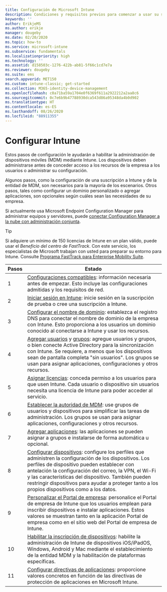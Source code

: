 ```yaml
---
title: Configuración de Microsoft Intune
description: Condiciones y requisitos previos para comenzar a usar su suscripción de Intune
keywords: ''
author: ErikjeMS
ms.author: erikje
manager: dougeby
ms.date: 02/20/2020
ms.topic: how-to
ms.service: microsoft-intune
ms.subservice: fundamentals
ms.localizationpriority: high
ms.technology: ''
ms.assetid: d158503c-1276-422b-ab81-5f66c1cd7e7a
ms.reviewer: dougeby
ms.suite: ems
search.appverid: MET150
ms.custom: intune-classic; get-started
ms.collection: M365-identity-device-management
ms.openlocfilehash: c0a71ba59a1704e0f6369f611a2922212a2aa8c6
ms.sourcegitcommit: 0c7e6b9b47788930dca543d86a95348da4b0d902
ms.translationtype: HT
ms.contentlocale: es-ES
ms.lasthandoff: 08/26/2020
ms.locfileid: "88911355"
---
```

# <a name="set-up-intune"></a>Configurar Intune

Estos pasos de configuración le ayudarán a habilitar la administración de dispositivos móviles (MDM) mediante Intune. Los dispositivos deben administrarse antes de conceder acceso a los recursos de la empresa a los usuarios o administrar su configuración.

Algunos pasos, como la configuración de una suscripción a Intune y de la entidad de MDM, son necesarios para la mayoría de los escenarios. Otros pasos, tales como configurar un dominio personalizado o agregar aplicaciones, son opcionales según cuáles sean las necesidades de su empresa.

Si actualmente usa Microsoft Endpoint Configuration Manager para administrar equipos y servidores, puede [conectar Configuration Manager a la nube con administración conjunta](/configmgr/comanage/overview).

>[!TIP]
>Si adquiere un mínimo de 150 licencias de Intune en un plan válido, puede usar el *Beneficio del centro de FastTrack*. Con este servicio, los especialistas de Microsoft trabajan con usted para preparar su entorno para Intune. Consulte [Programa FastTrack para Enterprise Mobility Suite](/enterprise-mobility-security/Solutions/enterprise-mobility-fasttrack-program).

| Pasos | Estado  |
|---|---|
|   1   | [Configuraciones compatibles](supported-devices-browsers.md): información necesaria antes de empezar. Esto incluye las configuraciones admitidas y los requisitos de red.|
|   2   |  [Iniciar sesión en Intune](account-sign-up.md): inicie sesión en la suscripción de prueba o cree una suscripción a Intune. |
|   3   | [Configurar el nombre de dominio](custom-domain-name-configure.md): establezca el registro DNS para conectar el nombre de dominio de la empresa con Intune. Esto proporciona a los usuarios un dominio conocido al conectarse a Intune y usar los recursos. |
|   4   | [Agregar usuarios](users-add.md) y [grupos](groups-add.md): agregue usuarios y grupos, o bien conecte Active Directory para la sincronización con Intune. Se requiere, a menos que los dispositivos sean de pantalla completa "sin usuarios". Los grupos se usan para asignar aplicaciones, configuraciones y otros recursos.|
|   5   | [Asignar licencias](licenses-assign.md): conceda permiso a los usuarios para que usen Intune. Cada usuario o dispositivo sin usuarios necesita una licencia de Intune para poder acceder al servicio. |
|   6   | [Establecer la autoridad de MDM](mdm-authority-set.md): use grupos de usuarios y dispositivos para simplificar las tareas de administración. Los grupos se usan para asignar aplicaciones, configuraciones y otros recursos. |
|   7   | [Agregar aplicaciones](../apps/apps-add.md): las aplicaciones se pueden asignar a grupos e instalarse de forma automática u opcional. |
|   8   | [Configurar dispositivos](../configuration/device-profiles.md): configure los perfiles que administren la configuración de los dispositivos. Los perfiles de dispositivo pueden establecer con antelación la configuración del correo, la VPN, el Wi-Fi y las características del dispositivo. También pueden restringir dispositivos para ayudar a proteger tanto a los propios dispositivos como a los datos. |
|   9   |  [Personalizar el Portal de empresa](../apps/company-portal-app.md): personalice el Portal de empresa de Intune que los usuarios emplean para inscribir dispositivos e instalar aplicaciones. Estos valores se muestran tanto en la aplicación Portal de empresa como en el sitio web del Portal de empresa de Intune.       |
|  10   | [Habilitar la inscripción de dispositivos](mdm-authority-set.md): habilite la administración de Intune de dispositivos iOS/iPadOS, Windows, Android y Mac mediante el establecimiento de la entidad MDM y la habilitación de plataformas específicas. |
|  11   |  [Configurar directivas de aplicaciones](../apps/app-protection-policy.md): proporcione valores concretos en función de las directivas de protección de aplicaciones en Microsoft Intune. |